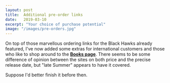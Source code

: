 ```yaml
---
layout: post
title:  Additional pre-order links
date:   2019-03-10
excerpt: "Your choice of purchase potential"
image: "/images/pre-orders.jpg"
---
```


On top of those marvellous ordering links for the Black Hawks already featured, I've now added some extras for international customers and those who like to shop around to the __[Books page](/books/)__. There seems to be some difference of opinion between the sites on both price and the precise release date, but "late Summer" appears to have it covered.

Suppose I'd better finish it before then.
